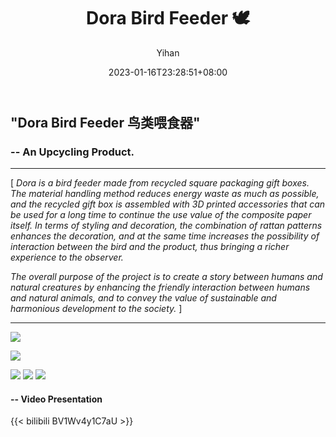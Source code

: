 ﻿---
title: "Dora Bird Feeder 🕊️"
date: 2023-01-16T23:28:51+08:00
hidemeta: true
draft: false
author: ["Yihan"]
keywords: 
- Product
tags:
- Human & Nature
- Sustainability
- Upcycling
description: ""
showToc: true
TocOpen: true
showbreadcrumbs: true
disableShare: true
weight: 322
cover:
    image: "projects/dora/doracover.jpg"
    caption: "To create a story between people and natural creatures by promoting friendly interaction between them！ "
    alt: ""
    relative: false
---
## "Dora Bird Feeder 鸟类喂食器"
### -- An Upcycling Product.
----------------
[ *Dora is a bird feeder made from recycled square packaging gift boxes. The material handling method reduces energy waste as much as possible, and the recycled gift box is assembled with 3D printed accessories that can be used for a long time to continue the use value of the composite paper itself. In terms of styling and decoration, the combination of rattan patterns enhances the decoration, and at the same time increases the possibility of interaction between the bird and the product, thus bringing a richer experience to the observer.*

*The overall purpose of the project is to create a story between humans and natural creatures by enhancing the friendly interaction between humans and natural animals, and to convey the value of sustainable and harmonious development to the society.* ]

----------------

![](dora1.jpg)

![](dora2.jpg)

![](dora3.jpg)
![](dora4.jpg)
![](dora5.jpg)

#### -- Video Presentation
{{< bilibili BV1Wv4y1C7aU >}}
